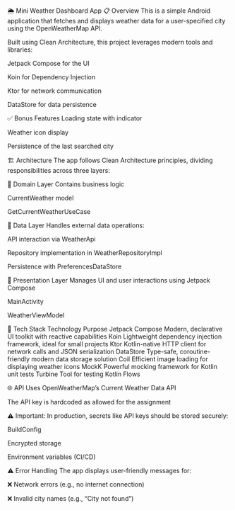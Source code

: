 🌦️ Mini Weather Dashboard App
📋 Overview
This is a simple Android application that fetches and displays weather data for a user-specified city using the OpenWeatherMap API.

Built using Clean Architecture, this project leverages modern tools and libraries:

Jetpack Compose for the UI

Koin for Dependency Injection

Ktor for network communication

DataStore for data persistence

✅ Bonus Features
Loading state with indicator

Weather icon display

Persistence of the last searched city

🏗️ Architecture
The app follows Clean Architecture principles, dividing responsibilities across three layers:

🧠 Domain Layer
Contains business logic

CurrentWeather model

GetCurrentWeatherUseCase

📡 Data Layer
Handles external data operations:

API interaction via WeatherApi

Repository implementation in WeatherRepositoryImpl

Persistence with PreferencesDataStore

🎨 Presentation Layer
Manages UI and user interactions using Jetpack Compose

MainActivity

WeatherViewModel

🧰 Tech Stack
Technology	Purpose
Jetpack Compose	Modern, declarative UI toolkit with reactive capabilities
Koin	Lightweight dependency injection framework, ideal for small projects
Ktor	Kotlin-native HTTP client for network calls and JSON serialization
DataStore	Type-safe, coroutine-friendly modern data storage solution
Coil	Efficient image loading for displaying weather icons
MockK	Powerful mocking framework for Kotlin unit tests
Turbine	Tool for testing Kotlin Flows

🌐 API
Uses OpenWeatherMap’s Current Weather Data API

The API key is hardcoded as allowed for the assignment

⚠️ Important: In production, secrets like API keys should be stored securely:

BuildConfig

Encrypted storage

Environment variables (CI/CD)

⚠️ Error Handling
The app displays user-friendly messages for:

❌ Network errors (e.g., no internet connection)

❌ Invalid city names (e.g., “City not found”)
